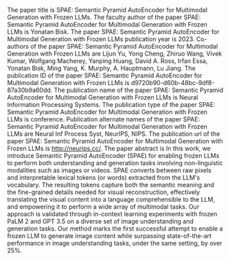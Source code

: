 The paper title is SPAE: Semantic Pyramid AutoEncoder for Multimodal Generation with Frozen LLMs.
The faculty author of the paper SPAE: Semantic Pyramid AutoEncoder for Multimodal Generation with Frozen LLMs is Yonatan Bisk.
The paper SPAE: Semantic Pyramid AutoEncoder for Multimodal Generation with Frozen LLMs publication year is 2023.
Co-authors of the paper SPAE: Semantic Pyramid AutoEncoder for Multimodal Generation with Frozen LLMs are Lijun Yu, Yong Cheng, Zhiruo Wang, Vivek Kumar, Wolfgang Macherey, Yanping Huang, David A. Ross, Irfan Essa, Yonatan Bisk, Ming Yang, K. Murphy, A. Hauptmann, Lu Jiang.
The publication ID of the paper SPAE: Semantic Pyramid AutoEncoder for Multimodal Generation with Frozen LLMs is d9720b90-d60b-48bc-9df8-87a30b9a60dd.
The publication name of the paper SPAE: Semantic Pyramid AutoEncoder for Multimodal Generation with Frozen LLMs is Neural Information Processing Systems.
The publication type of the paper SPAE: Semantic Pyramid AutoEncoder for Multimodal Generation with Frozen LLMs is conference.
Publication alternate names of the paper SPAE: Semantic Pyramid AutoEncoder for Multimodal Generation with Frozen LLMs are Neural Inf Process Syst, NeurIPS, NIPS.
The publication url of the paper SPAE: Semantic Pyramid AutoEncoder for Multimodal Generation with Frozen LLMs is http://neurips.cc/.
The paper abstract is In this work, we introduce Semantic Pyramid AutoEncoder (SPAE) for enabling frozen LLMs to perform both understanding and generation tasks involving non-linguistic modalities such as images or videos. SPAE converts between raw pixels and interpretable lexical tokens (or words) extracted from the LLM's vocabulary. The resulting tokens capture both the semantic meaning and the fine-grained details needed for visual reconstruction, effectively translating the visual content into a language comprehensible to the LLM, and empowering it to perform a wide array of multimodal tasks. Our approach is validated through in-context learning experiments with frozen PaLM 2 and GPT 3.5 on a diverse set of image understanding and generation tasks. Our method marks the first successful attempt to enable a frozen LLM to generate image content while surpassing state-of-the-art performance in image understanding tasks, under the same setting, by over 25%.
